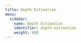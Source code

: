 ```yaml
---
title: Depth Estimation
menu:
  sidebar:
    name: Depth Estimation
    identifier: depth-estimation
    weight: 600
---
```


